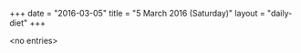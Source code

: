 +++
date = "2016-03-05"
title = "5 March 2016 (Saturday)"
layout = "daily-diet"
+++

<p>&lt;no entries&gt;</p>
